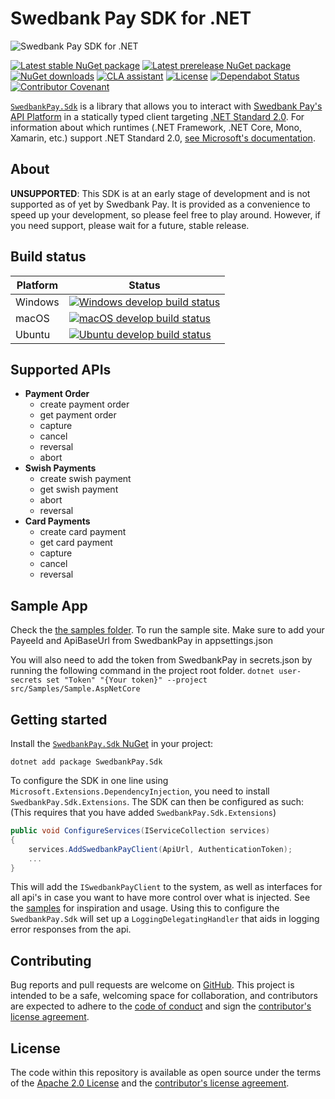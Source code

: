 # Swedbank Pay SDK for .NET

![Swedbank Pay SDK for .NET][opengraph-image]

[![Latest stable NuGet package][nuget-stable-badge]][nuget]
[![Latest prerelease NuGet package][nuget-pre-badge]][nuget]
[![NuGet downloads][nuget-downloads-badge]][nuget]
[![CLA assistant][cla-badge]][cla]
[![License][license-badge]][license]
[![Dependabot Status][dependabot-badge]][dependabot]
[![Contributor Covenant][coc-badge]][coc]

[`SwedbankPay.Sdk`][nuget] is a library that allows you to interact with
[Swedbank Pay's API Platform][dev-portal] in a statically typed client targeting
[.NET Standard 2.0][netstandard]. For information about which runtimes (.NET
Framework, .NET Core, Mono, Xamarin, etc.) support .NET Standard 2.0, [see
Microsoft's documentation][netstandard-impl].

## About

**UNSUPPORTED**: This SDK is at an early stage of development and is not
supported as of yet by Swedbank Pay. It is provided as a convenience to speed
up your development, so please feel free to play around. However, if you need
support, please wait for a future, stable release.

## Build status

| Platform | Status                                                                |
| -------- | --------------------------------------------------------------------- |
| Windows  | [![Windows develop build status][azdo-win-badge]][azdo-win-link]      |
| macOS    | [![macOS develop build status][azdo-mac-badge]][azdo-mac-link]        |
| Ubuntu   | [![Ubuntu develop build status][azdo-ubuntu-badge]][azdo-ubuntu-link] |

## Supported APIs

* **Payment Order**
  * create payment order
  * get payment order
  * capture
  * cancel
  * reversal
  * abort
* **Swish Payments**
  * create swish payment
  * get swish payment
  * abort
  * reversal
* **Card Payments**
  * create card payment
  * get card payment
  * capture
  * cancel
  * reversal

## Sample App

Check the [the samples folder][samples].
To run the sample site. Make sure to add your PayeeId and ApiBaseUrl from SwedbankPay in appsettings.json

You will also need to add the token from SwedbankPay in secrets.json by running the following command in the project root folder.
`dotnet user-secrets set "Token" "{Your token}" --project src/Samples/Sample.AspNetCore`

## Getting started

Install the [`SwedbankPay.Sdk` NuGet][nuget] in your project:

```shell
dotnet add package SwedbankPay.Sdk
```

To configure the SDK in one line using `Microsoft.Extensions.DependencyInjection`,
you need to install `SwedbankPay.Sdk.Extensions`. The SDK can then be configured
as such:
(This requires that you have added `SwedbankPay.Sdk.Extensions`)

```csharp
public void ConfigureServices(IServiceCollection services)
{
    services.AddSwedbankPayClient(ApiUrl, AuthenticationToken);
    ...
}
```

This will add the `ISwedbankPayClient` to the system, as well as interfaces for
all api's in case you want to have more control over what is injected.
See the [samples][samples] for inspiration and usage.
Using this to configure the `SwedbankPay.Sdk` will set up a
`LoggingDelegatingHandler` that aids in logging error responses from the api.

## Contributing

Bug reports and pull requests are welcome on [GitHub][github]. This project is
intended to be a safe, welcoming space for collaboration, and contributors are
expected to adhere to the [code of conduct][coc] and sign the
[contributor's license agreement][cla].

## License

The code within this repository is available as open source under the terms of
the [Apache 2.0 License][license] and the [contributor's license
agreement][cla].

  [azdo-mac-badge]:         https://dev.azure.com/SwedbankPay/swedbank-pay-sdk-dotnet/_apis/build/status/sdk-dotnet-macOS-Dev-CI?branchName=develop
  [azdo-mac-link]:          https://dev.azure.com/SwedbankPay/swedbank-pay-sdk-dotnet/_build/latest?definitionId=5&branchName=develop
  [azdo-ubuntu-badge]:      https://dev.azure.com/SwedbankPay/swedbank-pay-sdk-dotnet/_apis/build/status/sdk-dotnet-ubuntu-Dev-CI?branchName=develop
  [azdo-ubuntu-link]:       https://dev.azure.com/SwedbankPay/swedbank-pay-sdk-dotnet/_build/latest?definitionId=3&branchName=develop
  [azdo-win-badge]:         https://dev.azure.com/SwedbankPay/swedbank-pay-sdk-dotnet/_apis/build/status/sdk-dotnet-Dev-CI?branchName=develop
  [azdo-win-link]:          https://dev.azure.com/SwedbankPay/swedbank-pay-sdk-dotnet/_build/latest?definitionId=1&branchName=develop
  [cla-badge]:              https://cla-assistant.io/readme/badge/SwedbankPay/swedbank-pay-sdk-dotnet
  [cla]:                    https://cla-assistant.io/SwedbankPay/swedbank-pay-sdk-dotnet
  [coc-badge]:              https://img.shields.io/badge/Contributor%20Covenant-v2.0%20adopted-ff69b4.svg
  [coc]:                    ./CODE_OF_CONDUCT.md
  [dependabot-badge]:       https://api.dependabot.com/badges/status?host=github&repo=SwedbankPay/swedbank-pay-sdk-dotnet
  [dependabot]:             https://dependabot.com
  [dev-portal]:             https://developer.swedbankpay.com/
  [github]:                 https://github.com/SwedbankPay/swedbank-pay-sdk-dotnet
  [license-badge]:          https://img.shields.io/github/license/SwedbankPay/swedbank-pay-sdk-dotnet
  [license]:                https://opensource.org/licenses/Apache-2.0
  [netstandard-impl]:       https://docs.microsoft.com/en-us/dotnet/standard/net-standard#net-implementation-support
  [netstandard]:            https://docs.microsoft.com/en-us/dotnet/standard/net-standard
  [nuget-downloads-badge]:  https://img.shields.io/nuget/dt/SwedbankPay.Sdk
  [nuget-pre-badge]:        https://img.shields.io/nuget/vpre/SwedbankPay.Sdk
  [nuget-stable-badge]:     https://img.shields.io/nuget/v/SwedbankPay.Sdk
  [nuget]:                  https://www.nuget.org/packages/SwedbankPay.Sdk
  [opengraph-image]:        https://repository-images.githubusercontent.com/211096861/84938580-53e8-11ea-8062-53a4f9ad981c
  [samples]:                https://github.com/SwedbankPay/swedbank-pay-sdk-dotnet/tree/master/src/Samples
